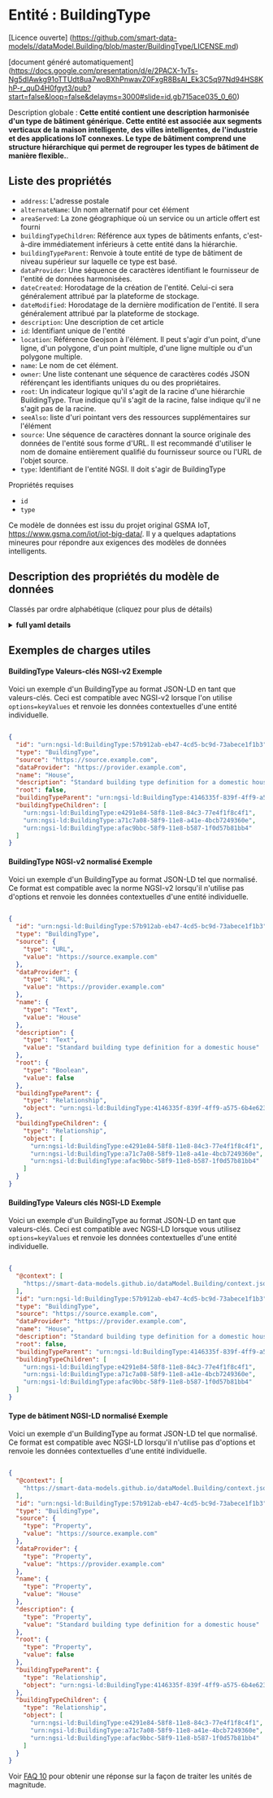 Entité : BuildingType  
=====================  
[Licence ouverte] (https://github.com/smart-data-models//dataModel.Building/blob/master/BuildingType/LICENSE.md)  
[document généré automatiquement] (https://docs.google.com/presentation/d/e/2PACX-1vTs-Ng5dIAwkg91oTTUdt8ua7woBXhPnwavZ0FxgR8BsAI_Ek3C5q97Nd94HS8KhP-r_quD4H0fgyt3/pub?start=false&loop=false&delayms=3000#slide=id.gb715ace035_0_60)  
Description globale : **Cette entité contient une description harmonisée d'un type de bâtiment générique. Cette entité est associée aux segments verticaux de la maison intelligente, des villes intelligentes, de l'industrie et des applications IoT connexes. Le type de bâtiment comprend une structure hiérarchique qui permet de regrouper les types de bâtiment de manière flexible.**.  

## Liste des propriétés  

- `address`: L'adresse postale  - `alternateName`: Un nom alternatif pour cet élément  - `areaServed`: La zone géographique où un service ou un article offert est fourni  - `buildingTypeChildren`: Référence aux types de bâtiments enfants, c'est-à-dire immédiatement inférieurs à cette entité dans la hiérarchie.  - `buildingTypeParent`: Renvoie à toute entité de type de bâtiment de niveau supérieur sur laquelle ce type est basé.  - `dataProvider`: Une séquence de caractères identifiant le fournisseur de l'entité de données harmonisées.  - `dateCreated`: Horodatage de la création de l'entité. Celui-ci sera généralement attribué par la plateforme de stockage.  - `dateModified`: Horodatage de la dernière modification de l'entité. Il sera généralement attribué par la plateforme de stockage.  - `description`: Une description de cet article  - `id`: Identifiant unique de l'entité  - `location`: Référence Geojson à l'élément. Il peut s'agir d'un point, d'une ligne, d'un polygone, d'un point multiple, d'une ligne multiple ou d'un polygone multiple.  - `name`: Le nom de cet élément.  - `owner`: Une liste contenant une séquence de caractères codés JSON référençant les identifiants uniques du ou des propriétaires.  - `root`: Un indicateur logique qu'il s'agit de la racine d'une hiérarchie BuildingType. True indique qu'il s'agit de la racine, false indique qu'il ne s'agit pas de la racine.  - `seeAlso`: liste d'uri pointant vers des ressources supplémentaires sur l'élément  - `source`: Une séquence de caractères donnant la source originale des données de l'entité sous forme d'URL. Il est recommandé d'utiliser le nom de domaine entièrement qualifié du fournisseur source ou l'URL de l'objet source.  - `type`: Identifiant de l'entité NGSI. Il doit s'agir de BuildingType    
Propriétés requises  
- `id`  - `type`    
Ce modèle de données est issu du projet original GSMA IoT, https://www.gsma.com/iot/iot-big-data/. Il y a quelques adaptations mineures pour répondre aux exigences des modèles de données intelligents.  
## Description des propriétés du modèle de données  
Classés par ordre alphabétique (cliquez pour plus de détails)  
<details><summary><strong>full yaml details</strong></summary>    
```yaml  
BuildingType:    
  description: 'This entity contains a harmonised description of a generic building type. This entity is associated with the vertical segments of smart home, smart cities, industry and related IoT applications. The building type includes a hierarchical structure that allows building types to be grouped in a flexible way.'    
  properties:    
    address:    
      description: 'The mailing address'    
      properties:    
        addressCountry:    
          description: 'Property. The country. For example, Spain. Model:''https://schema.org/addressCountry'''    
          type: string    
        addressLocality:    
          description: 'Property. The locality in which the street address is, and which is in the region. Model:''https://schema.org/addressLocality'''    
          type: string    
        addressRegion:    
          description: 'Property. The region in which the locality is, and which is in the country. Model:''https://schema.org/addressRegion'''    
          type: string    
        postOfficeBoxNumber:    
          description: 'Property. The post office box number for PO box addresses. For example, 03578. Model:''https://schema.org/postOfficeBoxNumber'''    
          type: string    
        postalCode:    
          description: 'Property. The postal code. For example, 24004. Model:''https://schema.org/https://schema.org/postalCode'''    
          type: string    
        streetAddress:    
          description: 'Property. The street address. Model:''https://schema.org/streetAddress'''    
          type: string    
      type: object    
      x-ngsi:    
        model: https://schema.org/address    
        type: Property    
    alternateName:    
      description: 'An alternative name for this item'    
      type: string    
      x-ngsi:    
        type: Property    
    areaServed:    
      description: 'The geographic area where a service or offered item is provided'    
      type: string    
      x-ngsi:    
        model: https://schema.org/Text    
        type: Property    
    buildingTypeChildren:    
      description: 'Reference to child building types i.e. immediately below this entity in the hierarchy.'    
      items:    
        anyOf:    
          - description: 'Property. Identifier format of any NGSI entity'    
            maxLength: 256    
            minLength: 1    
            pattern: ^[\w\-\.\{\}\$\+\*\[\]`|~^@!,:\\]+$    
            type: string    
          - description: 'Property. Identifier format of any NGSI entity'    
            format: uri    
            type: string    
      type: array    
      x-ngsi:    
        type: Relationship    
    buildingTypeParent:    
      anyOf:    
        - description: 'Property. Identifier format of any NGSI entity'    
          maxLength: 256    
          minLength: 1    
          pattern: ^[\w\-\.\{\}\$\+\*\[\]`|~^@!:\\]+$    
          type: string    
        - description: 'Property. Identifier format of any NGSI entity'    
          format: uri    
          type: string    
      description: 'References any higher level Building Type entities that this type is based on.'    
      x-ngsi:    
        type: Relationship    
    dataProvider:    
      description: 'A sequence of characters identifying the provider of the harmonised data entity.'    
      type: string    
      x-ngsi:    
        type: Property    
    dateCreated:    
      description: 'Entity creation timestamp. This will usually be allocated by the storage platform.'    
      format: date-time    
      type: string    
      x-ngsi:    
        type: Property    
    dateModified:    
      description: 'Timestamp of the last modification of the entity. This will usually be allocated by the storage platform.'    
      format: date-time    
      type: string    
      x-ngsi:    
        type: Property    
    description:    
      description: 'A description of this item'    
      type: string    
      x-ngsi:    
        type: Property    
    id:    
      anyOf: &buildingtype_-_properties_-_owner_-_items_-_anyof    
        - description: 'Property. Identifier format of any NGSI entity'    
          maxLength: 256    
          minLength: 1    
          pattern: ^[\w\-\.\{\}\$\+\*\[\]`|~^@!,:\\]+$    
          type: string    
        - description: 'Property. Identifier format of any NGSI entity'    
          format: uri    
          type: string    
      description: 'Unique identifier of the entity'    
      x-ngsi:    
        type: Property    
    location:    
      description: 'Geojson reference to the item. It can be Point, LineString, Polygon, MultiPoint, MultiLineString or MultiPolygon'    
      oneOf:    
        - description: 'Geoproperty. Geojson reference to the item. Point'    
          properties:    
            bbox:    
              items:    
                type: number    
              minItems: 4    
              type: array    
            coordinates:    
              items:    
                type: number    
              minItems: 2    
              type: array    
            type:    
              enum:    
                - Point    
              type: string    
          required:    
            - type    
            - coordinates    
          title: 'GeoJSON Point'    
          type: object    
        - description: 'Geoproperty. Geojson reference to the item. LineString'    
          properties:    
            bbox:    
              items:    
                type: number    
              minItems: 4    
              type: array    
            coordinates:    
              items:    
                items:    
                  type: number    
                minItems: 2    
                type: array    
              minItems: 2    
              type: array    
            type:    
              enum:    
                - LineString    
              type: string    
          required:    
            - type    
            - coordinates    
          title: 'GeoJSON LineString'    
          type: object    
        - description: 'Geoproperty. Geojson reference to the item. Polygon'    
          properties:    
            bbox:    
              items:    
                type: number    
              minItems: 4    
              type: array    
            coordinates:    
              items:    
                items:    
                  items:    
                    type: number    
                  minItems: 2    
                  type: array    
                minItems: 4    
                type: array    
              type: array    
            type:    
              enum:    
                - Polygon    
              type: string    
          required:    
            - type    
            - coordinates    
          title: 'GeoJSON Polygon'    
          type: object    
        - description: 'Geoproperty. Geojson reference to the item. MultiPoint'    
          properties:    
            bbox:    
              items:    
                type: number    
              minItems: 4    
              type: array    
            coordinates:    
              items:    
                items:    
                  type: number    
                minItems: 2    
                type: array    
              type: array    
            type:    
              enum:    
                - MultiPoint    
              type: string    
          required:    
            - type    
            - coordinates    
          title: 'GeoJSON MultiPoint'    
          type: object    
        - description: 'Geoproperty. Geojson reference to the item. MultiLineString'    
          properties:    
            bbox:    
              items:    
                type: number    
              minItems: 4    
              type: array    
            coordinates:    
              items:    
                items:    
                  items:    
                    type: number    
                  minItems: 2    
                  type: array    
                minItems: 2    
                type: array    
              type: array    
            type:    
              enum:    
                - MultiLineString    
              type: string    
          required:    
            - type    
            - coordinates    
          title: 'GeoJSON MultiLineString'    
          type: object    
        - description: 'Geoproperty. Geojson reference to the item. MultiLineString'    
          properties:    
            bbox:    
              items:    
                type: number    
              minItems: 4    
              type: array    
            coordinates:    
              items:    
                items:    
                  items:    
                    items:    
                      type: number    
                    minItems: 2    
                    type: array    
                  minItems: 4    
                  type: array    
                type: array    
              type: array    
            type:    
              enum:    
                - MultiPolygon    
              type: string    
          required:    
            - type    
            - coordinates    
          title: 'GeoJSON MultiPolygon'    
          type: object    
      x-ngsi:    
        type: Geoproperty    
    name:    
      description: 'The name of this item.'    
      type: string    
      x-ngsi:    
        type: Property    
    owner:    
      description: 'A List containing a JSON encoded sequence of characters referencing the unique Ids of the owner(s)'    
      items:    
        anyOf: *buildingtype_-_properties_-_owner_-_items_-_anyof    
        description: 'Property. Unique identifier of the entity'    
      type: array    
      x-ngsi:    
        type: Property    
    root:    
      description: 'A logical indicator that this is the root of a BuildingType hierarchy.True indicates it is the root, false indicates that it is not the root.'    
      type: boolean    
      x-ngsi:    
        type: Property    
    seeAlso:    
      description: 'list of uri pointing to additional resources about the item'    
      oneOf:    
        - items:    
            format: uri    
            type: string    
          minItems: 1    
          type: array    
        - format: uri    
          type: string    
      x-ngsi:    
        type: Property    
    source:    
      description: 'A sequence of characters giving the original source of the entity data as a URL. Recommended to be the fully qualified domain name of the source provider, or the URL to the source object.'    
      type: string    
      x-ngsi:    
        type: Property    
    type:    
      description: 'NGSI Entity identifier. It has to be BuildingType'    
      enum:    
        - BuildingType    
      type: string    
      x-ngsi:    
        type: Property    
  required:    
    - id    
    - type    
  type: object    
  x-derived-from: ""    
  x-disclaimer: 'Redistribution and use in source and binary forms, with or without modification, are permitted  provided that the license conditions are met. Copyleft (c) 2021 Contributors to Smart Data Models Program'    
  x-license-url: https://github.com/smart-data-models/dataModel.Building/blob/master/BuildingType/LICENSE.md    
  x-model-schema: https://smart-data-models.github.io/dataModel.Building/BuildingType/schema.json    
  x-model-tags: GSMA    
  x-version: 0.0.3    
```  
</details>    
## Exemples de charges utiles  
#### BuildingType Valeurs-clés NGSI-v2 Exemple  
Voici un exemple d'un BuildingType au format JSON-LD en tant que valeurs-clés. Ceci est compatible avec NGSI-v2 lorsque l'on utilise `options=keyValues` et renvoie les données contextuelles d'une entité individuelle.  
```json  
{  
  "id": "urn:ngsi-ld:BuildingType:57b912ab-eb47-4cd5-bc9d-73abece1f1b3",  
  "type": "BuildingType",  
  "source": "https://source.example.com",  
  "dataProvider": "https://provider.example.com",  
  "name": "House",  
  "description": "Standard building type definition for a domestic house",  
  "root": false,  
  "buildingTypeParent": "urn:ngsi-ld:BuildingType:4146335f-839f-4ff9-a575-6b4e6232b734",  
  "buildingTypeChildren": [  
    "urn:ngsi-ld:BuildingType:e4291e84-58f8-11e8-84c3-77e4f1f8c4f1",  
    "urn:ngsi-ld:BuildingType:a71c7a08-58f9-11e8-a41e-4bcb7249360e",  
    "urn:ngsi-ld:BuildingType:afac9bbc-58f9-11e8-b587-1f0d57b81bb4"  
  ]  
}  
```  
#### BuildingType NGSI-v2 normalisé Exemple  
Voici un exemple d'un BuildingType au format JSON-LD tel que normalisé. Ce format est compatible avec la norme NGSI-v2 lorsqu'il n'utilise pas d'options et renvoie les données contextuelles d'une entité individuelle.  
```json  
{  
  "id": "urn:ngsi-ld:BuildingType:57b912ab-eb47-4cd5-bc9d-73abece1f1b3",  
  "type": "BuildingType",  
  "source": {  
    "type": "URL",  
    "value": "https://source.example.com"  
  },  
  "dataProvider": {  
    "type": "URL",  
    "value": "https://provider.example.com"  
  },  
  "name": {  
    "type": "Text",  
    "value": "House"  
  },  
  "description": {  
    "type": "Text",  
    "value": "Standard building type definition for a domestic house"  
  },  
  "root": {  
    "type": "Boolean",  
    "value": false  
  },  
  "buildingTypeParent": {  
    "type": "Relationship",  
    "object": "urn:ngsi-ld:BuildingType:4146335f-839f-4ff9-a575-6b4e6232b734"  
  },  
  "buildingTypeChildren": {  
    "type": "Relationship",  
    "object": [  
      "urn:ngsi-ld:BuildingType:e4291e84-58f8-11e8-84c3-77e4f1f8c4f1",  
      "urn:ngsi-ld:BuildingType:a71c7a08-58f9-11e8-a41e-4bcb7249360e",  
      "urn:ngsi-ld:BuildingType:afac9bbc-58f9-11e8-b587-1f0d57b81bb4"  
    ]  
  }  
}  
```  
#### BuildingType Valeurs clés NGSI-LD Exemple  
Voici un exemple d'un BuildingType au format JSON-LD en tant que valeurs-clés. Ceci est compatible avec NGSI-LD lorsque vous utilisez `options=keyValues` et renvoie les données contextuelles d'une entité individuelle.  
```json  
{  
  "@context": [  
    "https://smart-data-models.github.io/dataModel.Building/context.jsonld"  
  ],  
  "id": "urn:ngsi-ld:BuildingType:57b912ab-eb47-4cd5-bc9d-73abece1f1b3",  
  "type": "BuildingType",  
  "source": "https://source.example.com",  
  "dataProvider": "https://provider.example.com",  
  "name": "House",  
  "description": "Standard building type definition for a domestic house",  
  "root": false,  
  "buildingTypeParent": "urn:ngsi-ld:BuildingType:4146335f-839f-4ff9-a575-6b4e6232b734",  
  "buildingTypeChildren": [  
    "urn:ngsi-ld:BuildingType:e4291e84-58f8-11e8-84c3-77e4f1f8c4f1",  
    "urn:ngsi-ld:BuildingType:a71c7a08-58f9-11e8-a41e-4bcb7249360e",  
    "urn:ngsi-ld:BuildingType:afac9bbc-58f9-11e8-b587-1f0d57b81bb4"  
  ]  
}  
```  
#### Type de bâtiment NGSI-LD normalisé Exemple  
Voici un exemple d'un BuildingType au format JSON-LD tel que normalisé. Ce format est compatible avec NGSI-LD lorsqu'il n'utilise pas d'options et renvoie les données contextuelles d'une entité individuelle.  
```json  
{  
  "@context": [  
    "https://smart-data-models.github.io/dataModel.Building/context.jsonld"  
  ],  
  "id": "urn:ngsi-ld:BuildingType:57b912ab-eb47-4cd5-bc9d-73abece1f1b3",  
  "type": "BuildingType",  
  "source": {  
    "type": "Property",  
    "value": "https://source.example.com"  
  },  
  "dataProvider": {  
    "type": "Property",  
    "value": "https://provider.example.com"  
  },  
  "name": {  
    "type": "Property",  
    "value": "House"  
  },  
  "description": {  
    "type": "Property",  
    "value": "Standard building type definition for a domestic house"  
  },  
  "root": {  
    "type": "Property",  
    "value": false  
  },  
  "buildingTypeParent": {  
    "type": "Relationship",  
    "object": "urn:ngsi-ld:BuildingType:4146335f-839f-4ff9-a575-6b4e6232b734"  
  },  
  "buildingTypeChildren": {  
    "type": "Relationship",  
    "object": [  
      "urn:ngsi-ld:BuildingType:e4291e84-58f8-11e8-84c3-77e4f1f8c4f1",  
      "urn:ngsi-ld:BuildingType:a71c7a08-58f9-11e8-a41e-4bcb7249360e",  
      "urn:ngsi-ld:BuildingType:afac9bbc-58f9-11e8-b587-1f0d57b81bb4"  
    ]  
  }  
}  
```  
Voir [FAQ 10](https://smartdatamodels.org/index.php/faqs/) pour obtenir une réponse sur la façon de traiter les unités de magnitude.  
